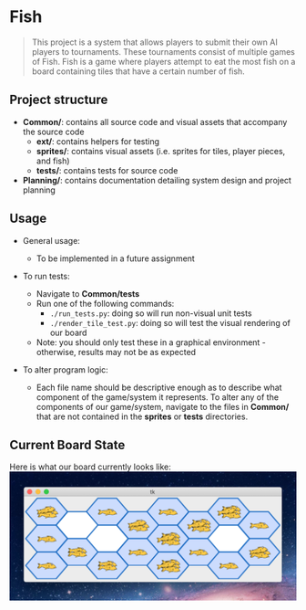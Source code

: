 # Fish

> This project is a system that allows players to submit their own AI players to tournaments. These tournaments consist of multiple games of Fish. Fish is a game where players attempt to eat the most fish on a board containing tiles that have a certain number of fish.

## Project structure

- **Common/**: contains all source code and visual assets that accompany the source code
  - **ext/**: contains helpers for testing
  - **sprites/**: contains visual assets (i.e. sprites for tiles, player pieces, and fish)
  - **tests/**: contains tests for source code
- **Planning/**: contains documentation detailing system design and project planning

## Usage
- General usage: 
	- To be implemented in a future assignment

- To run tests:
    - Navigate to **Common/tests**
    - Run one of the following commands:
      - `./run_tests.py`: doing so will run non-visual unit tests
      - `./render_tile_test.py`: doing so will test the visual rendering of our board
    - Note: you should only test these in a graphical environment - otherwise, results may not be as expected

- To alter program logic:
	- Each file name should be descriptive enough as to describe what component of the game/system it represents. To alter any of the components of our game/system, navigate to the files in **Common/** that are not contained in the **sprites** or **tests** directories.

## Current Board State
Here is what our board currently looks like: ![Current Board](Common/sprites/example_board.png)

